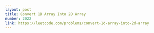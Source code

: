```yaml
---
layout: post
title: Convert 1D Array Into 2D Array
number: 2022
link: https://leetcode.com/problems/convert-1d-array-into-2d-array
---
```


